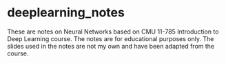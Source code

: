 # deeplearning_notes
These are notes on Neural Networks based on CMU 11-785 Introduction to Deep Learning course.
The notes are for educational purposes only. 
The slides used in the notes are not my own and have been adapted from the course.
